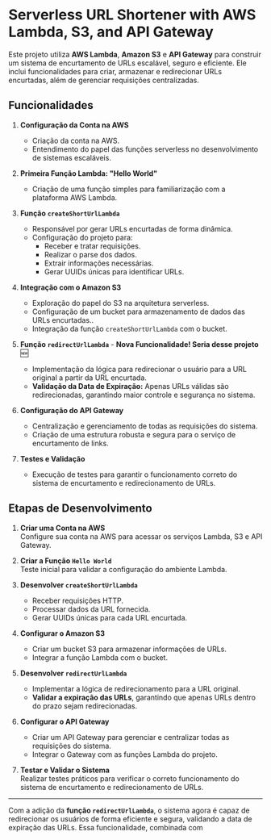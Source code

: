 # Serverless URL Shortener with AWS Lambda, S3, and API Gateway

Este projeto utiliza **AWS Lambda**, **Amazon S3** e **API Gateway** para construir um sistema de encurtamento de URLs escalável, seguro e eficiente. Ele inclui funcionalidades para criar, armazenar e redirecionar URLs encurtadas, além de gerenciar requisições centralizadas.

## Funcionalidades

1. **Configuração da Conta na AWS**  
   - Criação da conta na AWS.
   - Entendimento do papel das funções serverless no desenvolvimento de sistemas escaláveis.

2. **Primeira Função Lambda: "Hello World"**  
   - Criação de uma função simples para familiarização com a plataforma AWS Lambda.


3. **Função `createShortUrlLambda`**  
   - Responsável por gerar URLs encurtadas de forma dinâmica.
   - Configuração do projeto para:
     - Receber e tratar requisições.
     - Realizar o parse dos dados.
     - Extrair informações necessárias.
     - Gerar UUIDs únicas para identificar URLs.

4. **Integração com o Amazon S3**  
   - Exploração do papel do S3 na arquitetura serverless.
   - Configuração de um bucket para armazenamento de dados das URLs encurtadas..
   - Integração da função `createShortUrlLambda` com o bucket.

5. **Função `redirectUrlLambda`** - **Nova Funcionalidade! Seria desse projeto** 🆕  
   - Implementação da lógica para redirecionar o usuário para a URL original a partir da URL encurtada.  
   - **Validação da Data de Expiração:** Apenas URLs válidas são redirecionadas, garantindo maior controle e segurança no sistema.

6. **Configuração do API Gateway**  
   - Centralização e gerenciamento de todas as requisições do sistema.  
   - Criação de uma estrutura robusta e segura para o serviço de encurtamento de links.

7. **Testes e Validação**  
   - Execução de testes para garantir o funcionamento correto do sistema de encurtamento e redirecionamento de URLs.

## Etapas de Desenvolvimento

1. **Criar uma Conta na AWS**  
   Configure sua conta na AWS para acessar os serviços Lambda, S3 e API Gateway.

2. **Criar a Função `Hello World`**  
   Teste inicial para validar a configuração do ambiente Lambda.

3. **Desenvolver `createShortUrlLambda`**  
   - Receber requisições HTTP.  
   - Processar dados da URL fornecida.  
   - Gerar UUIDs únicas para cada URL encurtada.

4. **Configurar o Amazon S3**  
   - Criar um bucket S3 para armazenar informações de URLs.  
   - Integrar a função Lambda com o bucket.

5. **Desenvolver `redirectUrlLambda`**  
   - Implementar a lógica de redirecionamento para a URL original.  
   - **Validar a expiração das URLs**, garantindo que apenas URLs dentro do prazo sejam redirecionadas.

6. **Configurar o API Gateway**  
   - Criar um API Gateway para gerenciar e centralizar todas as requisições do sistema.  
   - Integrar o Gateway com as funções Lambda do projeto.

7. **Testar e Validar o Sistema**  
   Realizar testes práticos para verificar o correto funcionamento do sistema de encurtamento e redirecionamento de URLs.

---

Com a adição da **função `redirectUrlLambda`**, o sistema agora é capaz de redirecionar os usuários de forma eficiente e segura, validando a data de expiração das URLs. Essa funcionalidade, combinada com

